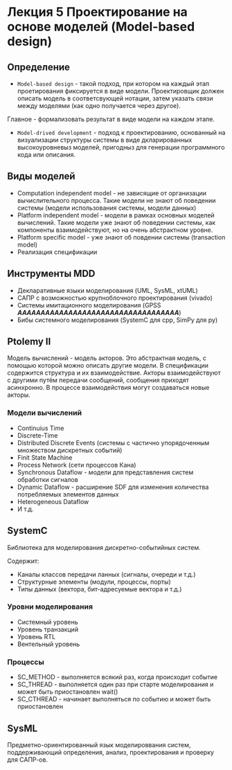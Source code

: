 # Лекция 5 Проектирование на основе моделей (Model-based design)

## Определение

* `Model-based design` - такой подход, при котором на каждый этап проетирования фиксируется в виде модели. Проектировщик должен описать модель в соответсвующей нотации, затем указать связи между моделями (как одно получается через другое).

Главное - формализовать результат в виде модели на каждом этапе.

* `Model-drived development` - подход к проектированию, основанный на визуализации структуры системы в виде дкларированных высокоуровневыз моделей, пригодныз для генерации программного кода или описания.

## Виды моделей

* Computation independent model - не зависящие от организации вычислительного процесса. Такие модели не знают об поведении системы (модели использования системы, модели данных)
* Platform independent model - модели в рамках основных моделей вычислений. Такие модели уже знают об поведении системы, как компоненты взаимодействуют, но на очень абстрактном уровне.
* Platform specific model - уже знают об повдении системы (transaction model)
* Реализация спецификации

## Инструменты MDD

* Декларативные языки моделирования (UML, SysML, xtUML)
* САПР с возможностью крупноблочного проектирования (vivado)
* Системы имитационного моделирования (GPSS ***AAAAAAAAAAAAAAAAAAAAAAAAAAAAAAAAAAA***)
* Бибы системного моделирования (SystemC для cpp, SimPy для py)

## Ptolemy II

Модель вычислений - модель акторов. Это абстрактная модель, с помощью которой можно описать другие модели. В спецификации содержится структура и их взаимодействие. Акторы взаимодействуют с другими путём передачи сообщений, сообщения приходят асинхронно. В процессе взаимодействия могут создаваться новые акторы.

### Модели вычислений

* Continuius Time
* Discrete-Time
* Distributed Discrete Events (системы с частично упорядоченным множеством дискретных событий)
* Finit State Machine
* Process Network (сети процессов Кана)
* Synchronous Dataflow - модели для представления систем обработки сигналов
* Dynamic Dataflow - расширение SDF для изменения количества потребляемых элементов данных
* Heterogeneous Dataflow
* И т.д.

## SystemC

Библиотека для моделирования дискретно-событийных систем.

Содержит:
* Каналы классов передачи ланных (сигналы, очереди и т.д.)
* Структурные элементы (модули, процессы, порты)
* Типы данных (вектора, бит-адресуемые вектора и т.д.)

### Уровни моделирования

* Системный уровень
* Уровень транзакций
* Уровень RTL
* Вентельный уровень

### Процессы

* SC_METHOD - выполняется всякий раз, когда происходит событие
* SC_THREAD - выполняется один раз при старте моделирования и может быть приостановлен wait()
* SC_CTHREAD - начинает выполняться по событию и может быть приостановлен

## SysML

Предметно-ориентированный язык моделироввания систем, поддерживающий определения, анализ, проектирования и проверку для САПР-ов.

